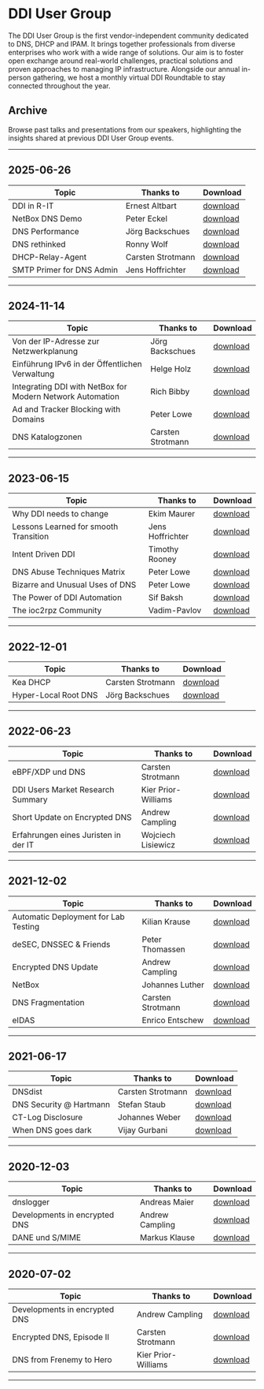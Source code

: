 # DDI User Group

The DDI User Group is the first vendor-independent community dedicated to DNS, DHCP and IPAM. It brings together professionals from diverse enterprises who work with a wide range of solutions. Our aim is to foster open exchange around real-world challenges, practical solutions and proven approaches to managing IP infrastructure. Alongside our annual in-person gathering, we host a monthly virtual DDI Roundtable to stay connected throughout the year.

## Archive

Browse past talks and presentations from our speakers, highlighting the insights shared at previous DDI User Group events.

---

## 2025-06-26

| Topic | Thanks to | Download |
|---|---|---|
| DDI in R-IT | Ernest Altbart | [download](./2025-06/DDIUG_2025-06_Ernest-Altbart_DDI-in-RIT.pdf) |
| NetBox DNS Demo | Peter Eckel | [download](./2025-06/DDIUG_2025-06_Peter-Eckel_NetBox-DNS.pdf) |
| DNS Performance | Jörg Backschues | [download](./2025-06/DDIUG_2025-06_Joerg-Backschues_DNS-Performance.pdf) |
| DNS rethinked | Ronny Wolf | [download](./2025-06/DDIUG_2025-06_Ronny-Wolf_DNS-rethinked.pdf) |
| DHCP-Relay-Agent | Carsten Strotmann | [download](./2025-06/DDIUG_2025-06_Carsten-Strotmann_DHCP-Relay-Agent.pdf)
| SMTP Primer for DNS Admin | Jens Hoffrichter | [download](./2025-06/DDIUG_2025-06_Jens-Hoffrichter_SMTP-for-DNS-Admins.pdf) |

---

## 2024-11-14

| Topic | Thanks to | Download |
|---|---|---|
| Von der IP-Adresse zur Netzwerkplanung | Jörg Backschues | [download](./2024-11/DDIUG_2024-11_Joerg-Backschues_Netzwerk-Desgin-2-DDI-Konzept.pdf) |
| Einführung IPv6 in der Öffentlichen Verwaltung | Helge Holz | [download](./2024-11/DDIUG_2024-11_Helge-Holz_IPv6-in-der-oeffentlichen-Verwaltung.pdf) |
| Integrating DDI with NetBox for Modern Network Automation | Rich Bibby | [download](./2024-11/DDIUG_2024-11_Rich-Bibby_Integrating-DDI-with-NetBox.pdf) |
| Ad and Tracker Blocking with Domains | Peter Lowe | [download](./2024-11/DDIUG_2024-11_Peter-Lowe_Ad-and-Tracker-Blocking-with-Domains.pdf) |
| DNS Katalogzonen | Carsten Strotmann | [download](./2024-11/DDIUG_2024-11_Carsten-Strotmann_DNS-Katalogzonen.pdf) |

---

## 2023-06-15

| Topic | Thanks to | Download |
|---|---|---|
| Why DDI needs to change | Ekim Maurer | [download](./2023-06/DDIUG_2023-06_Ekim-Maurer_Why-DDI-needs-to-change.pdf) |
| Lessons Learned for smooth Transition | Jens Hoffrichter | [download](./2023-06/DDIUG_2023-06_Jens-Hoffrichter_Lessons-learned.pdf) |
| Intent Driven DDI | Timothy Rooney | [download](./2023-06/DDIUG_2023-06_Timothy-Rooney_Intent-Driven-DDI.pdf) |
| DNS Abuse Techniques Matrix | Peter Lowe | [download](./2023-06/DDIUG_2023-06_Peter-Lowe_DNS-Abuse-Techniques-Matrix.pdf) |
| Bizarre and Unusual Uses of DNS | Peter Lowe | [download](./2023-06/DDIUG_2023-06_Peter-Lowe_Bizarre-Unusual-Uses-of-DNS.pdf) |
| The Power of DDI Automation | Sif Baksh | [download](./2023-06/DDIUG_2023-06_Sif-Baksh_The-Power-of-DDI-Automation.pdf) |
| The ioc2rpz Community | Vadim-Pavlov | [download](./2023-06/DDIUG_2023-06_Vadim-Pavlov_ioc2rpz-Community.pdf) |

---

## 2022-12-01

| Topic | Thanks to | Download |
|---|---|---|
| Kea DHCP | Carsten Strotmann | [download](./2022-12/DDIUG_2022-12_Carsten-Strotmann_Kea-DHCP.pdf) |
| Hyper-Local Root DNS | Jörg Backschues | [download](./2022-12/DDIUG_2022-12_Joerg-Backschues_Hyper-local-Root-DNS.pdf) |

---

## 2022-06-23

| Topic | Thanks to | Download |
|---|---|---|
| eBPF/XDP und DNS | Carsten Strotmann | [download](./2022-06/DDIUG_2022-06_Carsten-Strotmann_eBPF-und-DNS.pdf) |
| DDI Users Market Research Summary | Kier Prior-Williams | [download](./2022-06/DDIUG_2022-06_Kier-Prior-Williams_Summary-DDI-User-Market-Research.pdf) |
| Short Update on Encrypted DNS | Andrew Campling | [download](./2022-06/DDIUG_2022-06_Andrew-Campling_Encrypted-DNS-Update.pdf) |
| Erfahrungen eines Juristen in der IT | Wojciech Lisiewicz | [download](./2022-06/DDIUG_2022-06_Wojciech-Lisiewicz_Jurist-und-IT.pdf) |

---

## 2021-12-02

| Topic | Thanks to | Download |
|---|---|---|
| Automatic Deployment for Lab Testing | Kilian Krause | [download](https://github.com/rus-kilian/nvip-hackathon2021) |
| deSEC, DNSSEC & Friends | Peter Thomassen | [download](./2021-12/DDIUG_2021-12_Peter-Thomassen_deSEC.pdf) |
| Encrypted DNS Update | Andrew Campling | [download](./2021-12/DDIUG_2021-12_Andrew-Campling_Encrypted-DNS-Update.pdf) |
| NetBox | Johannes Luther | [download](./2021-12/DDIUG_2021-12_Johannes-Luther_NetBox.pdf) |
| DNS Fragmentation | Carsten Strotmann | [download](./2021-12/DDIUG_2021-12_Carsten-Strotmann_DNS-Fragmentation.pdf) |
| eIDAS | Enrico Entschew | [download](./2021-12/DDIUG_2021-12_Enrico-Entschew_eIDAS.pdf) |

---

## 2021-06-17

| Topic | Thanks to | Download |
|---|---|---|
| DNSdist | Carsten Strotmann | [download](./2021-06/DDIUG_2021-06_Carsten-Strotmann_DNSdist.pdf) |
| DNS Security @ Hartmann | Stefan Staub | [download](./2021-06/DDIUG_2021-06_Stefan-Staub_DNS-Security-at-Hartmann.pdf) |
| CT-Log Disclosure | Johannes Weber | [download](./2021-06/DDIUG_2021-06_Johannes-Weber_CT-Log-Disclosure.pdf) |
| When DNS goes dark | Vijay Gurbani | [download](./2021-06/DDIUG_2021-06_Vijay-Gurbani_DNS-goes-dark.pdf) |

---

## 2020-12-03

| Topic | Thanks to | Download |
|---|---|---|
| dnslogger | Andreas Maier | [download](./2020-12/DDIUG_2020-12_Andreas-Maier_dnslogger.pdf) |
| Developments in encrypted DNS | Andrew Campling | [download](./2020-12/DDIUG_2020-12_Andrew-Campling_Developments-encrypted-DNS.pdf) |
| DANE und S/MIME | Markus Klause | [download](./2020-12/DDIUG_2020-12_Markus-Klause_DANE-und-SMIME.pdf) |

---

## 2020-07-02

| Topic | Thanks to | Download |
|---|---|---|
| Developments in encrypted DNS | Andrew Campling | [download](./2020-07/DDIUG_2020-07_Andrew-Campling_Developments-in-Encrypted-DNS.pdf) |
| Encrypted DNS, Episode II | Carsten Strotmann | [download](./2020-07/DDIUG_2020-07_Carsten-Strotmann_Encrypted-DNS-Episode-II.pdf) |
| DNS from Frenemy to Hero | Kier Prior-Williams | [download](./2020-07/DDIUG_2020-07_Kier-Prior-Williams_DNS-from-Frenemy-to-Hero.pdf) |

---
